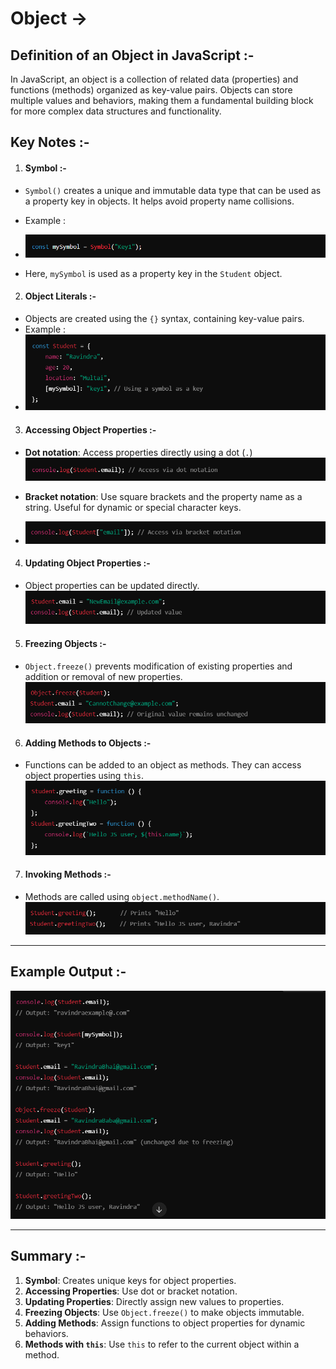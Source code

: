 # Object ->

## Definition of an Object in JavaScript :-

In JavaScript, an object is a collection of related data (properties) and functions (methods) organized as key-value pairs. Objects can store multiple values and behaviors, making them a fundamental building block for more complex data structures and functionality.

## Key Notes :-
1. #### Symbol :-
- `Symbol()` creates a unique and immutable data type that can be used as a property key in objects. It helps avoid property name collisions.

- Example :
- ![alt text](../Images/image-79.png)
- Here, `mySymbol` is used as a property key in the `Student` object.


2. #### Object Literals :-
- Objects are created using the `{}` syntax, containing key-value pairs.
- Example :
- ![alt text](../Images/image-80.png) 

3. #### Accessing Object Properties :-
- **Dot notation**: Access properties directly using a dot (`.`)
![alt text](../Images/image-81.png)

- **Bracket notation**: Use square brackets and the property name as a string. Useful for dynamic or special character keys.
- ![alt text](../Images/image-82.png)

4. #### Updating Object Properties :-
- Object properties can be updated directly.
![alt text](../Images/image-83.png)

5. #### Freezing Objects :-
- `Object.freeze()` prevents modification of existing properties and addition or removal of new properties.
![alt text](../Images/image-84.png)

6. #### Adding Methods to Objects :-
- Functions can be added to an object as methods. They can access object properties using `this`.
![alt text](../Images/image-85.png)

7. #### Invoking Methods :-
- Methods are called using `object.methodName()`.
![alt text](../Images/image-86.png)

_________________________________________________________________________________________________________________________________

## Example Output :-
![alt text](../Images/image-87.png)

_________________________________________________________________________________________________________________________________

## Summary :-
1. **Symbol**: Creates unique keys for object properties.
2. **Accessing Properties**: Use dot or bracket notation.
3. **Updating Properties**: Directly assign new values to properties.
4. **Freezing Objects**: Use `Object.freeze()` to make objects immutable.
5. **Adding Methods**: Assign functions to object properties for dynamic behaviors.
6. **Methods with `this`**: Use `this` to refer to the current object within a method.
